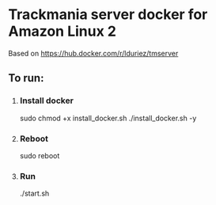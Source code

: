 # Trackmania server docker for Amazon Linux 2

Based on https://hub.docker.com/r/lduriez/tmserver

## To run:
1. ### Install docker
    sudo chmod +x install_docker.sh
    ./install_docker.sh -y

1. ### Reboot
    sudo reboot

1. ### Run
    ./start.sh

